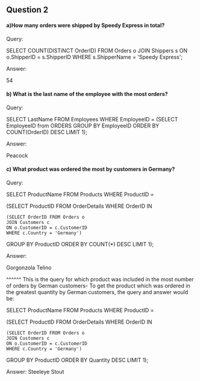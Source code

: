 ## Question 2
#### a)How many orders were shipped by Speedy Express in total?

Query: 

SELECT COUNT(DISTiNCT OrderID) FROM Orders o
JOIN Shippers s
ON o.ShipperID = s.ShipperID
WHERE s.ShipperName = 'Speedy Express';

Answer:

54

#### b) What is the last name of the employee with the most orders?

Query: 

SELECT LastName FROM Employees 
WHERE EmployeeID = 
  (SELECT EmployeeID from ORDERS
  GROUP BY EmployeeID
  ORDER BY COUNT(OrderID) DESC
  LIMIT 1);

Answer:

Peacock

#### c) What product was ordered the most by customers in Germany?

Query:

SELECT ProductName FROM Products
WHERE ProductID = 

  (SELECT ProductID FROM OrderDetails 
  WHERE OrderID IN

    (SELECT OrderID FROM Orders o
    JOIN Customers c
    ON o.CustomerID = c.CustomerID
    WHERE c.Country = 'Germany')

  GROUP BY ProductID
  ORDER BY COUNT(*) DESC
  LIMIT 1);


Answer:

Gorgonzola Telino


^^^^^^
This is the query for which product was included in the most number of orders by German customers- To get the product which was ordered in the greatest quantity by German customers, the query and answer would be:

SELECT ProductName FROM Products
WHERE ProductID = 

  (SELECT ProductID FROM OrderDetails 
  WHERE OrderID IN

    (SELECT OrderID FROM Orders o
    JOIN Customers c
    ON o.CustomerID = c.CustomerID
    WHERE c.Country = 'Germany')

 GROUP BY ProductID
 ORDER BY Quantity DESC
 LIMIT 1);

 Answer: 
 Steeleye Stout